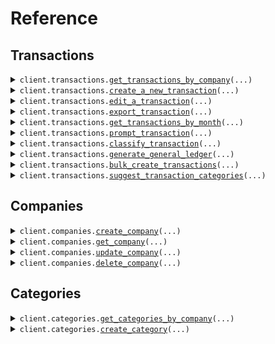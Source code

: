 # Reference
## Transactions
<details><summary><code>client.transactions.<a href="src/openledger/transactions/client.py">get_transactions_by_company</a>(...)</code></summary>
<dl>
<dd>

#### 🔌 Usage

<dl>
<dd>

<dl>
<dd>

```python
from openledger import OpenLedgerClient

client = OpenLedgerClient(
    token="YOUR_TOKEN",
)
client.transactions.get_transactions_by_company(
    id="id",
)

```
</dd>
</dl>
</dd>
</dl>

#### ⚙️ Parameters

<dl>
<dd>

<dl>
<dd>

**id:** `str` — Company ID
    
</dd>
</dl>

<dl>
<dd>

**request_options:** `typing.Optional[RequestOptions]` — Request-specific configuration.
    
</dd>
</dl>
</dd>
</dl>


</dd>
</dl>
</details>

<details><summary><code>client.transactions.<a href="src/openledger/transactions/client.py">create_a_new_transaction</a>(...)</code></summary>
<dl>
<dd>

#### 🔌 Usage

<dl>
<dd>

<dl>
<dd>

```python
from openledger import OpenLedgerClient

client = OpenLedgerClient(
    token="YOUR_TOKEN",
)
client.transactions.create_a_new_transaction(
    id_="id",
)

```
</dd>
</dl>
</dd>
</dl>

#### ⚙️ Parameters

<dl>
<dd>

<dl>
<dd>

**id_:** `str` — Company ID
    
</dd>
</dl>

<dl>
<dd>

**id:** `typing.Optional[str]` — Unique identifier for the transaction
    
</dd>
</dl>

<dl>
<dd>

**date:** `typing.Optional[dt.datetime]` — Date of the transaction
    
</dd>
</dl>

<dl>
<dd>

**amount:** `typing.Optional[float]` — Amount of the transaction
    
</dd>
</dl>

<dl>
<dd>

**currency:** `typing.Optional[str]` — Currency of the transaction
    
</dd>
</dl>

<dl>
<dd>

**description:** `typing.Optional[str]` — Description of the transaction
    
</dd>
</dl>

<dl>
<dd>

**status:** `typing.Optional[TransactionStatus]` — Status of the transaction
    
</dd>
</dl>

<dl>
<dd>

**created_by:** `typing.Optional[int]` — ID of the user who created the transaction
    
</dd>
</dl>

<dl>
<dd>

**updated_by:** `typing.Optional[int]` — ID of the user who last updated the transaction
    
</dd>
</dl>

<dl>
<dd>

**created_at:** `typing.Optional[dt.datetime]` — Date when the transaction was created
    
</dd>
</dl>

<dl>
<dd>

**updated_at:** `typing.Optional[dt.datetime]` — Date when the transaction was last updated
    
</dd>
</dl>

<dl>
<dd>

**bank_transaction_id:** `typing.Optional[str]` — ID of the bank transaction
    
</dd>
</dl>

<dl>
<dd>

**transaction_type:** `typing.Optional[TransactionTransactionType]` — Type of transaction
    
</dd>
</dl>

<dl>
<dd>

**ledger_type:** `typing.Optional[TransactionLedgerType]` — Ledger type of the transaction
    
</dd>
</dl>

<dl>
<dd>

**bank_account_id:** `typing.Optional[str]` — ID of the bank account
    
</dd>
</dl>

<dl>
<dd>

**business_id:** `typing.Optional[str]` — ID of the business
    
</dd>
</dl>

<dl>
<dd>

**direction:** `typing.Optional[TransactionDirection]` — Direction of the transaction
    
</dd>
</dl>

<dl>
<dd>

**balance:** `typing.Optional[float]` — Balance after the transaction
    
</dd>
</dl>

<dl>
<dd>

**counterparty_name:** `typing.Optional[str]` — Name of the counterparty
    
</dd>
</dl>

<dl>
<dd>

**categorization_status:** `typing.Optional[TransactionCategorizationStatus]` — Status of categorization
    
</dd>
</dl>

<dl>
<dd>

**category_id:** `typing.Optional[int]` — ID of the category
    
</dd>
</dl>

<dl>
<dd>

**company_id:** `typing.Optional[str]` — ID of the company
    
</dd>
</dl>

<dl>
<dd>

**metadata:** `typing.Optional[typing.Dict[str, typing.Optional[typing.Any]]]` — Additional metadata for the transaction
    
</dd>
</dl>

<dl>
<dd>

**request_options:** `typing.Optional[RequestOptions]` — Request-specific configuration.
    
</dd>
</dl>
</dd>
</dl>


</dd>
</dl>
</details>

<details><summary><code>client.transactions.<a href="src/openledger/transactions/client.py">edit_a_transaction</a>(...)</code></summary>
<dl>
<dd>

#### 🔌 Usage

<dl>
<dd>

<dl>
<dd>

```python
from openledger import OpenLedgerClient

client = OpenLedgerClient(
    token="YOUR_TOKEN",
)
client.transactions.edit_a_transaction(
    id_="id",
    transaction_id="transactionId",
)

```
</dd>
</dl>
</dd>
</dl>

#### ⚙️ Parameters

<dl>
<dd>

<dl>
<dd>

**id_:** `str` — Company ID
    
</dd>
</dl>

<dl>
<dd>

**transaction_id:** `str` — Transaction ID
    
</dd>
</dl>

<dl>
<dd>

**id:** `typing.Optional[str]` — Unique identifier for the transaction
    
</dd>
</dl>

<dl>
<dd>

**date:** `typing.Optional[dt.datetime]` — Date of the transaction
    
</dd>
</dl>

<dl>
<dd>

**amount:** `typing.Optional[float]` — Amount of the transaction
    
</dd>
</dl>

<dl>
<dd>

**currency:** `typing.Optional[str]` — Currency of the transaction
    
</dd>
</dl>

<dl>
<dd>

**description:** `typing.Optional[str]` — Description of the transaction
    
</dd>
</dl>

<dl>
<dd>

**status:** `typing.Optional[TransactionStatus]` — Status of the transaction
    
</dd>
</dl>

<dl>
<dd>

**created_by:** `typing.Optional[int]` — ID of the user who created the transaction
    
</dd>
</dl>

<dl>
<dd>

**updated_by:** `typing.Optional[int]` — ID of the user who last updated the transaction
    
</dd>
</dl>

<dl>
<dd>

**created_at:** `typing.Optional[dt.datetime]` — Date when the transaction was created
    
</dd>
</dl>

<dl>
<dd>

**updated_at:** `typing.Optional[dt.datetime]` — Date when the transaction was last updated
    
</dd>
</dl>

<dl>
<dd>

**bank_transaction_id:** `typing.Optional[str]` — ID of the bank transaction
    
</dd>
</dl>

<dl>
<dd>

**transaction_type:** `typing.Optional[TransactionTransactionType]` — Type of transaction
    
</dd>
</dl>

<dl>
<dd>

**ledger_type:** `typing.Optional[TransactionLedgerType]` — Ledger type of the transaction
    
</dd>
</dl>

<dl>
<dd>

**bank_account_id:** `typing.Optional[str]` — ID of the bank account
    
</dd>
</dl>

<dl>
<dd>

**business_id:** `typing.Optional[str]` — ID of the business
    
</dd>
</dl>

<dl>
<dd>

**direction:** `typing.Optional[TransactionDirection]` — Direction of the transaction
    
</dd>
</dl>

<dl>
<dd>

**balance:** `typing.Optional[float]` — Balance after the transaction
    
</dd>
</dl>

<dl>
<dd>

**counterparty_name:** `typing.Optional[str]` — Name of the counterparty
    
</dd>
</dl>

<dl>
<dd>

**categorization_status:** `typing.Optional[TransactionCategorizationStatus]` — Status of categorization
    
</dd>
</dl>

<dl>
<dd>

**category_id:** `typing.Optional[int]` — ID of the category
    
</dd>
</dl>

<dl>
<dd>

**company_id:** `typing.Optional[str]` — ID of the company
    
</dd>
</dl>

<dl>
<dd>

**metadata:** `typing.Optional[typing.Dict[str, typing.Optional[typing.Any]]]` — Additional metadata for the transaction
    
</dd>
</dl>

<dl>
<dd>

**request_options:** `typing.Optional[RequestOptions]` — Request-specific configuration.
    
</dd>
</dl>
</dd>
</dl>


</dd>
</dl>
</details>

<details><summary><code>client.transactions.<a href="src/openledger/transactions/client.py">export_transaction</a>(...)</code></summary>
<dl>
<dd>

#### 🔌 Usage

<dl>
<dd>

<dl>
<dd>

```python
from openledger import OpenLedgerClient

client = OpenLedgerClient(
    token="YOUR_TOKEN",
)
client.transactions.export_transaction(
    id="id",
)

```
</dd>
</dl>
</dd>
</dl>

#### ⚙️ Parameters

<dl>
<dd>

<dl>
<dd>

**id:** `str` — Company ID
    
</dd>
</dl>

<dl>
<dd>

**format:** `typing.Optional[ExportTransactionRequestFormat]` — Export format
    
</dd>
</dl>

<dl>
<dd>

**start_date:** `typing.Optional[str]` — Start date for filtering transactions
    
</dd>
</dl>

<dl>
<dd>

**end_date:** `typing.Optional[str]` — End date for filtering transactions
    
</dd>
</dl>

<dl>
<dd>

**request_options:** `typing.Optional[RequestOptions]` — Request-specific configuration.
    
</dd>
</dl>
</dd>
</dl>


</dd>
</dl>
</details>

<details><summary><code>client.transactions.<a href="src/openledger/transactions/client.py">get_transactions_by_month</a>(...)</code></summary>
<dl>
<dd>

#### 🔌 Usage

<dl>
<dd>

<dl>
<dd>

```python
from openledger import OpenLedgerClient

client = OpenLedgerClient(
    token="YOUR_TOKEN",
)
client.transactions.get_transactions_by_month(
    id="id",
    month="month",
)

```
</dd>
</dl>
</dd>
</dl>

#### ⚙️ Parameters

<dl>
<dd>

<dl>
<dd>

**id:** `str` — Company ID
    
</dd>
</dl>

<dl>
<dd>

**month:** `str` — Month in YYYY-MM format
    
</dd>
</dl>

<dl>
<dd>

**request_options:** `typing.Optional[RequestOptions]` — Request-specific configuration.
    
</dd>
</dl>
</dd>
</dl>


</dd>
</dl>
</details>

<details><summary><code>client.transactions.<a href="src/openledger/transactions/client.py">prompt_transaction</a>(...)</code></summary>
<dl>
<dd>

#### 🔌 Usage

<dl>
<dd>

<dl>
<dd>

```python
from openledger import OpenLedgerClient

client = OpenLedgerClient(
    token="YOUR_TOKEN",
)
client.transactions.prompt_transaction(
    id="id",
)

```
</dd>
</dl>
</dd>
</dl>

#### ⚙️ Parameters

<dl>
<dd>

<dl>
<dd>

**id:** `str` — Company ID
    
</dd>
</dl>

<dl>
<dd>

**request_options:** `typing.Optional[RequestOptions]` — Request-specific configuration.
    
</dd>
</dl>
</dd>
</dl>


</dd>
</dl>
</details>

<details><summary><code>client.transactions.<a href="src/openledger/transactions/client.py">classify_transaction</a>(...)</code></summary>
<dl>
<dd>

#### 🔌 Usage

<dl>
<dd>

<dl>
<dd>

```python
from openledger import OpenLedgerClient

client = OpenLedgerClient(
    token="YOUR_TOKEN",
)
client.transactions.classify_transaction(
    id="id",
)

```
</dd>
</dl>
</dd>
</dl>

#### ⚙️ Parameters

<dl>
<dd>

<dl>
<dd>

**id:** `str` — Company ID
    
</dd>
</dl>

<dl>
<dd>

**request_options:** `typing.Optional[RequestOptions]` — Request-specific configuration.
    
</dd>
</dl>
</dd>
</dl>


</dd>
</dl>
</details>

<details><summary><code>client.transactions.<a href="src/openledger/transactions/client.py">generate_general_ledger</a>(...)</code></summary>
<dl>
<dd>

#### 🔌 Usage

<dl>
<dd>

<dl>
<dd>

```python
from openledger import OpenLedgerClient

client = OpenLedgerClient(
    token="YOUR_TOKEN",
)
client.transactions.generate_general_ledger(
    id="id",
)

```
</dd>
</dl>
</dd>
</dl>

#### ⚙️ Parameters

<dl>
<dd>

<dl>
<dd>

**id:** `str` — Company ID
    
</dd>
</dl>

<dl>
<dd>

**request_options:** `typing.Optional[RequestOptions]` — Request-specific configuration.
    
</dd>
</dl>
</dd>
</dl>


</dd>
</dl>
</details>

<details><summary><code>client.transactions.<a href="src/openledger/transactions/client.py">bulk_create_transactions</a>(...)</code></summary>
<dl>
<dd>

#### 🔌 Usage

<dl>
<dd>

<dl>
<dd>

```python
from openledger import OpenLedgerClient, Transaction

client = OpenLedgerClient(
    token="YOUR_TOKEN",
)
client.transactions.bulk_create_transactions(
    id="id",
    request=[Transaction()],
)

```
</dd>
</dl>
</dd>
</dl>

#### ⚙️ Parameters

<dl>
<dd>

<dl>
<dd>

**id:** `str` — Company ID
    
</dd>
</dl>

<dl>
<dd>

**request:** `typing.Sequence[Transaction]` 
    
</dd>
</dl>

<dl>
<dd>

**request_options:** `typing.Optional[RequestOptions]` — Request-specific configuration.
    
</dd>
</dl>
</dd>
</dl>


</dd>
</dl>
</details>

<details><summary><code>client.transactions.<a href="src/openledger/transactions/client.py">suggest_transaction_categories</a>(...)</code></summary>
<dl>
<dd>

#### 🔌 Usage

<dl>
<dd>

<dl>
<dd>

```python
from openledger import OpenLedgerClient

client = OpenLedgerClient(
    token="YOUR_TOKEN",
)
client.transactions.suggest_transaction_categories(
    id="id",
)

```
</dd>
</dl>
</dd>
</dl>

#### ⚙️ Parameters

<dl>
<dd>

<dl>
<dd>

**id:** `str` — Company ID
    
</dd>
</dl>

<dl>
<dd>

**transactions:** `typing.Optional[typing.Sequence[Transaction]]` 
    
</dd>
</dl>

<dl>
<dd>

**request_options:** `typing.Optional[RequestOptions]` — Request-specific configuration.
    
</dd>
</dl>
</dd>
</dl>


</dd>
</dl>
</details>

## Companies
<details><summary><code>client.companies.<a href="src/openledger/companies/client.py">create_company</a>(...)</code></summary>
<dl>
<dd>

#### 🔌 Usage

<dl>
<dd>

<dl>
<dd>

```python
from openledger import OpenLedgerClient

client = OpenLedgerClient(
    token="YOUR_TOKEN",
)
client.companies.create_company()

```
</dd>
</dl>
</dd>
</dl>

#### ⚙️ Parameters

<dl>
<dd>

<dl>
<dd>

**legal_name:** `typing.Optional[str]` 
    
</dd>
</dl>

<dl>
<dd>

**tin:** `typing.Optional[str]` 
    
</dd>
</dl>

<dl>
<dd>

**us_state:** `typing.Optional[str]` 
    
</dd>
</dl>

<dl>
<dd>

**entity_type:** `typing.Optional[str]` 
    
</dd>
</dl>

<dl>
<dd>

**phone_number:** `typing.Optional[str]` 
    
</dd>
</dl>

<dl>
<dd>

**developer_id:** `typing.Optional[str]` 
    
</dd>
</dl>

<dl>
<dd>

**request_options:** `typing.Optional[RequestOptions]` — Request-specific configuration.
    
</dd>
</dl>
</dd>
</dl>


</dd>
</dl>
</details>

<details><summary><code>client.companies.<a href="src/openledger/companies/client.py">get_company</a>(...)</code></summary>
<dl>
<dd>

#### 🔌 Usage

<dl>
<dd>

<dl>
<dd>

```python
from openledger import OpenLedgerClient

client = OpenLedgerClient(
    token="YOUR_TOKEN",
)
client.companies.get_company(
    id="id",
)

```
</dd>
</dl>
</dd>
</dl>

#### ⚙️ Parameters

<dl>
<dd>

<dl>
<dd>

**id:** `str` — Company ID
    
</dd>
</dl>

<dl>
<dd>

**request_options:** `typing.Optional[RequestOptions]` — Request-specific configuration.
    
</dd>
</dl>
</dd>
</dl>


</dd>
</dl>
</details>

<details><summary><code>client.companies.<a href="src/openledger/companies/client.py">update_company</a>(...)</code></summary>
<dl>
<dd>

#### 🔌 Usage

<dl>
<dd>

<dl>
<dd>

```python
from openledger import OpenLedgerClient

client = OpenLedgerClient(
    token="YOUR_TOKEN",
)
client.companies.update_company(
    id="id",
    request={"key": "value"},
)

```
</dd>
</dl>
</dd>
</dl>

#### ⚙️ Parameters

<dl>
<dd>

<dl>
<dd>

**id:** `str` — Company ID
    
</dd>
</dl>

<dl>
<dd>

**request:** `typing.Dict[str, typing.Optional[typing.Any]]` 
    
</dd>
</dl>

<dl>
<dd>

**request_options:** `typing.Optional[RequestOptions]` — Request-specific configuration.
    
</dd>
</dl>
</dd>
</dl>


</dd>
</dl>
</details>

<details><summary><code>client.companies.<a href="src/openledger/companies/client.py">delete_company</a>(...)</code></summary>
<dl>
<dd>

#### 🔌 Usage

<dl>
<dd>

<dl>
<dd>

```python
from openledger import OpenLedgerClient

client = OpenLedgerClient(
    token="YOUR_TOKEN",
)
client.companies.delete_company(
    id="id",
)

```
</dd>
</dl>
</dd>
</dl>

#### ⚙️ Parameters

<dl>
<dd>

<dl>
<dd>

**id:** `str` — Company ID
    
</dd>
</dl>

<dl>
<dd>

**request_options:** `typing.Optional[RequestOptions]` — Request-specific configuration.
    
</dd>
</dl>
</dd>
</dl>


</dd>
</dl>
</details>

## Categories
<details><summary><code>client.categories.<a href="src/openledger/categories/client.py">get_categories_by_company</a>(...)</code></summary>
<dl>
<dd>

#### 🔌 Usage

<dl>
<dd>

<dl>
<dd>

```python
from openledger import OpenLedgerClient

client = OpenLedgerClient(
    token="YOUR_TOKEN",
)
client.categories.get_categories_by_company(
    id="id",
)

```
</dd>
</dl>
</dd>
</dl>

#### ⚙️ Parameters

<dl>
<dd>

<dl>
<dd>

**id:** `str` — Company ID
    
</dd>
</dl>

<dl>
<dd>

**request_options:** `typing.Optional[RequestOptions]` — Request-specific configuration.
    
</dd>
</dl>
</dd>
</dl>


</dd>
</dl>
</details>

<details><summary><code>client.categories.<a href="src/openledger/categories/client.py">create_category</a>(...)</code></summary>
<dl>
<dd>

#### 🔌 Usage

<dl>
<dd>

<dl>
<dd>

```python
from openledger import OpenLedgerClient

client = OpenLedgerClient(
    token="YOUR_TOKEN",
)
client.categories.create_category(
    id="id",
)

```
</dd>
</dl>
</dd>
</dl>

#### ⚙️ Parameters

<dl>
<dd>

<dl>
<dd>

**id:** `str` — Company ID
    
</dd>
</dl>

<dl>
<dd>

**name:** `typing.Optional[str]` 
    
</dd>
</dl>

<dl>
<dd>

**description:** `typing.Optional[str]` 
    
</dd>
</dl>

<dl>
<dd>

**request_options:** `typing.Optional[RequestOptions]` — Request-specific configuration.
    
</dd>
</dl>
</dd>
</dl>


</dd>
</dl>
</details>

